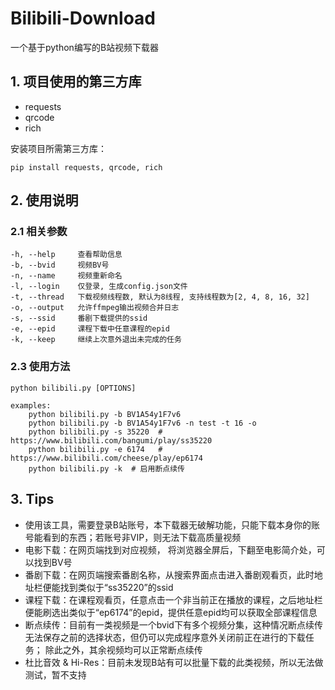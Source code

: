# Bilibili-Download

一个基于python编写的B站视频下载器

## 1. 项目使用的第三方库

* requests
* qrcode
* rich

安装项目所需第三方库：

    pip install requests, qrcode, rich

## 2. 使用说明

### 2.1 相关参数

    -h, --help     查看帮助信息
    -b, --bvid     视频BV号
    -n, --name     视频重新命名
    -l, --login    仅登录, 生成config.json文件
    -t, --thread   下载视频线程数, 默认为8线程, 支持线程数为[2, 4, 8, 16, 32]
    -o, --output   允许ffmpeg输出视频合并日志
    -s, --ssid     番剧下载提供的ssid
    -e, --epid     课程下载中任意课程的epid
    -k, --keep     继续上次意外退出未完成的任务

### 2.3 使用方法

    python bilibili.py [OPTIONS]
    
    examples:
        python bilibili.py -b BV1A54y1F7v6 
        python bilibili.py -b BV1A54y1F7v6 -n test -t 16 -o
        python bilibili.py -s 35220  # https://www.bilibili.com/bangumi/play/ss35220
        python bilibili.py -e 6174   # https://www.bilibili.com/cheese/play/ep6174
        python bilibili.py -k  # 启用断点续传

## 3. Tips

* 使用该工具，需要登录B站账号，本下载器无破解功能，只能下载本身你的账号能看到的东西；若账号非VIP，则无法下载高质量视频
* 电影下载：在网页端找到对应视频， 将浏览器全屏后，下翻至电影简介处，可以找到BV号<br/>
* 番剧下载：在网页端搜索番剧名称，从搜索界面点击进入番剧观看页，此时地址栏便能找到类似于“ss35220”的ssid
* 课程下载：在课程观看页，任意点击一个非当前正在播放的课程，之后地址栏便能刷选出类似于“ep6174”的epid，提供任意epid均可以获取全部课程信息
* 断点续传：目前有一类视频是一个bvid下有多个视频分集，这种情况断点续传无法保存之前的选择状态，但仍可以完成程序意外关闭前正在进行的下载任务；
          除此之外，其余视频均可以正常断点续传
* 杜比音效 & Hi-Res：目前未发现B站有可以批量下载的此类视频，所以无法做测试，暂不支持